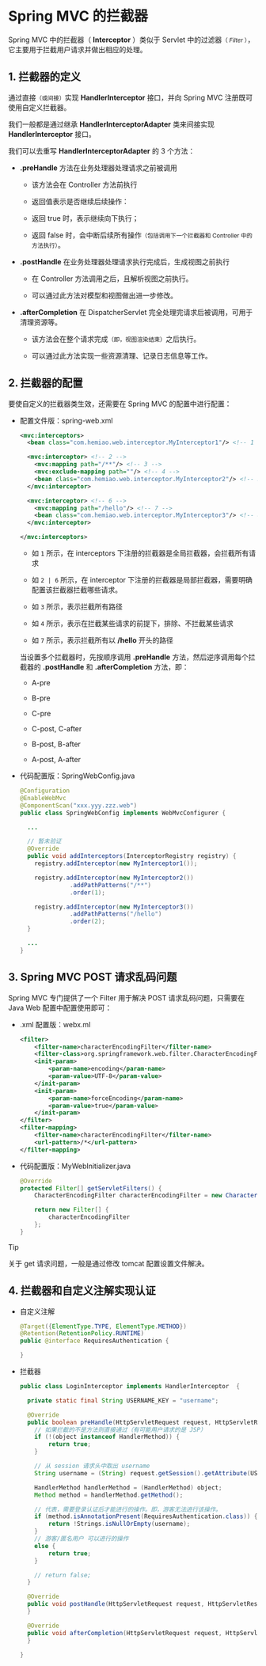 # Spring MVC 的拦截器

Spring MVC 中的拦截器（ **Interceptor** ）类似于 Servlet 中的过滤器<small>（ *Filter* ）</small>，它主要用于拦截用户请求并做出相应的处理。

## 1. 拦截器的定义

通过直接<small>（或间接）</small>实现 **HandlerInterceptor** 接口，并向 Spring MVC 注册既可使用自定义拦截器。

我们一般都是通过继承 **HandlerInterceptorAdapter** 类来间接实现 **HandlerInterceptor** 接口。

我们可以去重写 **HandlerInterceptorAdapter** 的 3 个方法：

- **.preHandle** 方法在业务处理器处理请求之前被调用

  - 该方法会在 Controller 方法前执行

  - 返回值表示是否继续后续操作：

  - 返回 true 时，表示继续向下执行；

  - 返回 false 时，会中断后续所有操作<small>（包括调用下一个拦截器和 Controller 中的方法执行）</small>。

- **.postHandle** 在业务处理器处理请求执行完成后，生成视图之前执行

  - 在 Controller 方法调用之后，且解析视图之前执行。

  - 可以通过此方法对模型和视图做出进一步修改。

- **.afterCompletion** 在 DispatcherServlet 完全处理完请求后被调用，可用于清理资源等。

  - 该方法会在整个请求完成<small>（即，视图渲染结束）</small>之后执行。

  - 可以通过此方法实现一些资源清理、记录日志信息等工作。

## 2. 拦截器的配置

要使自定义的拦截器类生效，还需要在 Spring MVC 的配置中进行配置：


- 配置文件版：spring-web.xml

  ```xml
  <mvc:interceptors>
    <bean class="com.hemiao.web.interceptor.MyInterceptor1"/> <!-- 1 -->

    <mvc:interceptor> <!-- 2 -->
      <mvc:mapping path="/**"/> <!-- 3 -->
      <mvc:exclude-mapping path=""/> <!-- 4 -->
      <bean class="com.hemiao.web.interceptor.MyInterceptor2"/> <!-- 5 -->
    </mvc:interceptor>

    <mvc:interceptor> <!-- 6 -->
      <mvc:mapping path="/hello"/> <!-- 7 -->
      <bean class="com.hemiao.web.interceptor.MyInterceptor3"/> <!-- 8 -->
    </mvc:interceptor>

  </mvc:interceptors>
  ```

  - 如 `1` 所示，在 interceptors 下注册的拦截器是全局拦截器，会拦截所有请求

  - 如 `2 | 6` 所示，在 interceptor 下注册的拦截器是局部拦截器，需要明确配置该拦截器拦截哪些请求。

  - 如 `3` 所示，表示拦截所有路径

  - 如 `4` 所示，表示在拦截某些请求的前提下，排除、不拦截某些请求

  - 如 `7` 所示，表示拦截所有以 **/hello** 开头的路径

  当设置多个拦截器时，先按顺序调用 **.preHandle** 方法，然后逆序调用每个拦截器的 **.postHandle** 和 **.afterCompletion** 方法，即：

  - A-pre

  - B-pre

  - C-pre

  - C-post, C-after

  - B-post, B-after

  - A-post, A-after


- 代码配置版：SpringWebConfig.java

  ```java
  @Configuration
  @EnableWebMvc 
  @ComponentScan("xxx.yyy.zzz.web")
  public class SpringWebConfig implements WebMvcConfigurer {

    ...

    // 暂未验证
    @Override
    public void addInterceptors(InterceptorRegistry registry) {
      registry.addInterceptor(new MyInterceptor1());

      registry.addInterceptor(new MyInterceptor2())
                .addPathPatterns("/**")
                .order(1);

      registry.addInterceptor(new MyInterceptor3())
                .addPathPatterns("/hello")
                .order(2);
    }

    ...
  }
  ```


## 3. Spring MVC POST 请求乱码问题

Spring MVC 专门提供了一个 Filter 用于解决 POST 请求乱码问题，只需要在 Java Web 配置中配置使用即可：

- .xml 配置版：webx.ml

  ```xml
  <filter>
      <filter-name>characterEncodingFilter</filter-name>
      <filter-class>org.springframework.web.filter.CharacterEncodingFilter</filter-class>
      <init-param>
          <param-name>encoding</param-name>
          <param-value>UTF-8</param-value>
      </init-param>
      <init-param>
          <param-name>forceEncoding</param-name>
          <param-value>true</param-value>
      </init-param>
  </filter>
  <filter-mapping>
      <filter-name>characterEncodingFilter</filter-name>
      <url-pattern>/*</url-pattern>
  </filter-mapping>
  ```

- 代码配置版：MyWebInitializer.java

  ```java
  @Override
  protected Filter[] getServletFilters() {
      CharacterEncodingFilter characterEncodingFilter = new CharacterEncodingFilter("UTF-8", true);

      return new Filter[] {
          characterEncodingFilter
      };
  }
  ```

> [!tip]
> 关于 get 请求问题，一般是通过修改 tomcat 配置设置文件解决。




## 4. 拦截器和自定义注解实现认证

- 自定义注解

  ```java
  @Target({ElementType.TYPE, ElementType.METHOD})
  @Retention(RetentionPolicy.RUNTIME)
  public @interface RequiresAuthentication {

  }
  ```

- 拦截器

  ```java
  public class LoginInterceptor implements HandlerInterceptor  {

    private static final String USERNAME_KEY = "username";

    @Override
    public boolean preHandle(HttpServletRequest request, HttpServletResponse response, Object object) throws Exception {
      // 如果拦截的不是方法则直接通过（有可能用户请求的是 JSP）
      if (!(object instanceof HandlerMethod)) {
          return true;
      }

      // 从 session 请求头中取出 username
      String username = (String) request.getSession().getAttribute(USERNAME_KEY);

      HandlerMethod handlerMethod = (HandlerMethod) object;
      Method method = handlerMethod.getMethod();

      // 代表，需要登录认证后才能进行的操作。即，游客无法进行该操作。
      if (method.isAnnotationPresent(RequiresAuthentication.class)) {
          return !Strings.isNullOrEmpty(username);
      }
      // 游客/匿名用户 可以进行的操作
      else {
          return true;
      }

      // return false;
    }

    @Override
    public void postHandle(HttpServletRequest request, HttpServletResponse response, Object handler, ModelAndView modelAndView) throws Exception {
    }

    @Override
    public void afterCompletion(HttpServletRequest request, HttpServletResponse response, Object handler, Exception ex) throws Exception {
    }

  }
  ```
